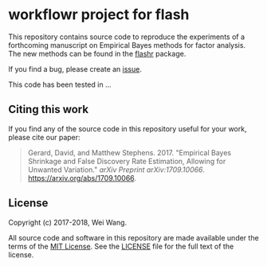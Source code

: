 # workflowr project for flash

This repository contains source code to reproduce the experiments of a
forthcoming manuscript on Empirical Bayes methods for factor
analysis. The new methods can be found in the
[flashr](https://github.com/stephenslab/flashr) package.

If you find a bug, please create an
[issue](https://github.com/dcgerard/ruvb_sims/issues).

This code has been tested in ...

## Citing this work

If you find any of the source code in this repository useful for your
work, please cite our paper:

> Gerard, David, and Matthew Stephens. 2017. "Empirical Bayes Shrinkage
> and False Discovery Rate Estimation, Allowing for Unwanted Variation."
> *arXiv Preprint arXiv:1709.10066*. <https://arxiv.org/abs/1709.10066>.

## License

Copyright (c) 2017-2018, Wei Wang.

All source code and software in this repository are made available
under the terms of the
[MIT License](https://opensource.org/licenses/mit-license.html). See the
[LICENSE](LICENSE) file for the full text of the license.
